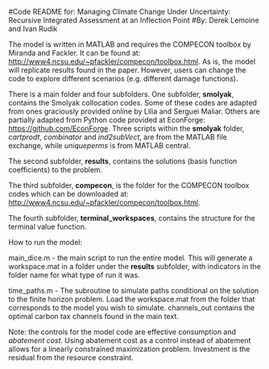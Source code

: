 #Code README for: Managing Climate Change Under Uncertainty: Recursive Integrated Assessment at an Inflection Point
#By: Derek Lemoine and Ivan Rudik

The model is written in MATLAB and requires the COMPECON toolbox by Miranda and Fackler. It can be found at: http://www4.ncsu.edu/~pfackler/compecon/toolbox.html. As is, the model will replicate results found in the paper. However, users can change the code to explore different scenarios (e.g. different damage functions).

There is a main folder and four subfolders. One subfolder, **smolyak**, contains the Smolyak collocation codes. Some of these codes are adapted from ones graciously provided online by Lilia and Serguei Maliar. Others are partially adapted from Python code provided at EconForge: https://github.com/EconForge. Three scripts within the **smolyak** folder, *cartprodt*, *combinator* and *ind2subVect*, are from the MATLAB file exchange, while *uniqueperms* is from MATLAB central.

The second subfolder, **results**, contains the solutions (basis function coefficients) to the problem.

The third subfolder, **compecon**, is the folder for the COMPECON toolbox codes which can be downloaded at: http://www4.ncsu.edu/~pfackler/compecon/toolbox.html.

The fourth subfolder, **terminal_workspaces**, contains the structure for the terminal value function.

How to run the model:

main_dice.m - the main script to run the entire model. This will generate a workspace.mat in a folder under the **results** subfolder, with indicators in the folder name for what type of run it was.

time_paths.m - The subroutine to simulate paths conditional on the solution to the finite horizon problem. Load the workspace.mat from the folder that corresponds to the model you wish to simulate. channels_out contains the optimal carbon tax channels found in the main text.

Note: the controls for the model code are effective consumption and *abatement cost*. Using abatement cost as a control instead of abatement allows for a linearly constrained maximization problem. Investment is the residual from the resource constraint.
